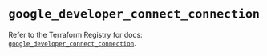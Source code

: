 # `google_developer_connect_connection`

Refer to the Terraform Registry for docs: [`google_developer_connect_connection`](https://registry.terraform.io/providers/hashicorp/google/6.33.0/docs/resources/developer_connect_connection).
